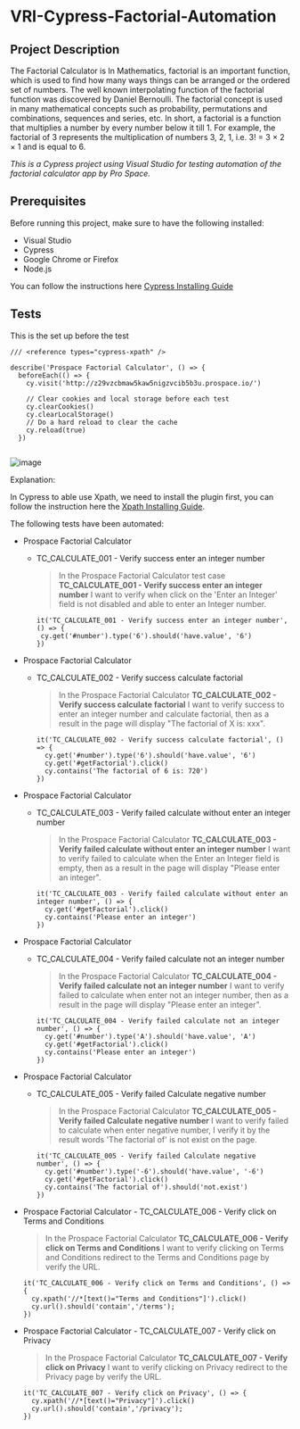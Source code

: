 # VRI-Cypress-Factorial-Automation

## Project Description ##

The Factorial Calculator is In Mathematics, factorial is an important function, which is used to find how many ways things can be arranged or the ordered set of numbers. The well known interpolating function of the factorial function was discovered by Daniel Bernoulli. The factorial concept is used in many mathematical concepts such as probability, permutations and combinations, sequences and series, etc. In short, a factorial is a function that multiplies a number by every number below it till 1. For example, the factorial of 3 represents the multiplication of numbers 3, 2, 1, i.e. 3! = 3 × 2 × 1 and is equal to 6.

*This is a Cypress project using Visual Studio for testing automation of the factorial calculator app by Pro Space.*


## Prerequisites ##

Before running this project, make sure to have the following installed:

   - Visual Studio
   - Cypress
   - Google Chrome or Firefox
   - Node.js

 You can follow the instructions here [Cypress Installing Guide](https://docs.cypress.io/guides/getting-started/installing-cypress)
 
 ## Tests ##

This is the set up before the test

```
/// <reference types="cypress-xpath" />

describe('Prospace Factorial Calculator', () => {
  beforeEach(() => { 
    cy.visit('http://z29vzcbmaw5kaw5nigzvcib5b3u.prospace.io/')

    // Clear cookies and local storage before each test  
    cy.clearCookies()
    cy.clearLocalStorage()
    // Do a hard reload to clear the cache  
    cy.reload(true)
  })
  
```
![image](https://user-images.githubusercontent.com/39895518/233440515-52dd5f6b-7650-4d86-9d70-d5b376a91294.png)

Explanation:

In Cypress to able use Xpath, we need to install the plugin first, you can follow the instruction here the [Xpath Installing Guide](https://www.programsbuzz.com/article/cypress-xpath-plugin).


The following tests have been automated:

   - Prospace Factorial Calculator
     - TC_CALCULATE_001 - Verify success enter an integer number
       > In the Prospace Factorial Calculator test case **TC_CALCULATE_001 - Verify success enter an integer number** I want to verify when click on the 'Enter an Integer' field is not disabled and able to enter an Integer number.
       ```
       it('TC_CALCULATE_001 - Verify success enter an integer number', () => {
        cy.get('#number').type('6').should('have.value', '6')
       })
       ```
       
  - Prospace Factorial Calculator
    - TC_CALCULATE_002 - Verify success calculate factorial
      > In the Prospace Factorial Calculator **TC_CALCULATE_002 - Verify success calculate factorial** I want to verify success to enter an integer number and calculate factorial, then as a result in the page will display "The factorial of X is: xxx".
       ```
       it('TC_CALCULATE_002 - Verify success calculate factorial', () => {
         cy.get('#number').type('6').should('have.value', '6')
         cy.get('#getFactorial').click()
         cy.contains('The factorial of 6 is: 720')
       })
       ```
       
  - Prospace Factorial Calculator
    - TC_CALCULATE_003 - Verify failed calculate without enter an integer number
      > In the Prospace Factorial Calculator **TC_CALCULATE_003 - Verify failed calculate without enter an integer number** I want to verify failed to calculate when the Enter an Integer field is empty, then as a result in the page will display "Please enter an integer".
       ```
       it('TC_CALCULATE_003 - Verify failed calculate without enter an integer number', () => {
         cy.get('#getFactorial').click()
         cy.contains('Please enter an integer')
       })
       ```
       
  - Prospace Factorial Calculator
    - TC_CALCULATE_004 - Verify failed calculate not an integer number
      > In the Prospace Factorial Calculator **TC_CALCULATE_004 - Verify failed calculate not an integer number** I want to verify failed to calculate when enter not an integer number, then as a result in the page will display "Please enter an integer".
       ```
       it('TC_CALCULATE_004 - Verify failed calculate not an integer number', () => {
         cy.get('#number').type('A').should('have.value', 'A')
         cy.get('#getFactorial').click()
         cy.contains('Please enter an integer')
       })
       ```
       
  - Prospace Factorial Calculator
    - TC_CALCULATE_005 - Verify failed Calculate negative number
      > In the Prospace Factorial Calculator **TC_CALCULATE_005 - Verify failed Calculate negative number** I want to verify failed to calculate when enter negative number, I verify it by the result words 'The factorial of' is not exist on the page.
       ```
       it('TC_CALCULATE_005 - Verify failed Calculate negative number', () => {
         cy.get('#number').type('-6').should('have.value', '-6')
         cy.get('#getFactorial').click()
         cy.contains('The factorial of').should('not.exist')
       })
       ```
   
   - Prospace Factorial Calculator
    - TC_CALCULATE_006 - Verify click on Terms and Conditions
      > In the Prospace Factorial Calculator **TC_CALCULATE_006 - Verify click on Terms and Conditions** I want to verify clicking on Terms and Conditions redirect to the Terms and Conditions page by verify the URL.
       ```
       it('TC_CALCULATE_006 - Verify click on Terms and Conditions', () => {
         cy.xpath('//*[text()="Terms and Conditions"]').click()
         cy.url().should('contain','/terms');
       })
       ```
       
   - Prospace Factorial Calculator
    - TC_CALCULATE_007 - Verify click on Privacy
      > In the Prospace Factorial Calculator **TC_CALCULATE_007 - Verify click on Privacy** I want to verify clicking on Privacy redirect to the Privacy page by verify the URL.
       ```
       it('TC_CALCULATE_007 - Verify click on Privacy', () => {
         cy.xpath('//*[text()="Privacy"]').click()
         cy.url().should('contain','/privacy');
       })
       ```    
       
       
